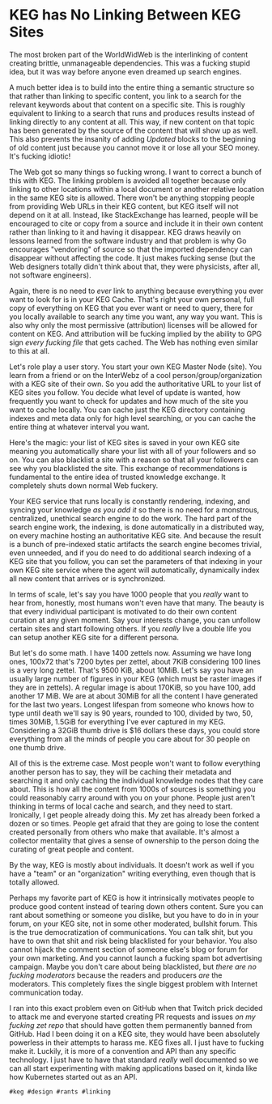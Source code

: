 # KEG has No Linking Between KEG Sites

The most broken part of the WorldWidWeb is the interlinking of content
creating brittle, unmanageable dependencies. This was a fucking stupid
idea, but it was way before anyone even dreamed up search engines.

A much better idea is to build into the entire thing a semantic
structure so that rather than linking to specific content, you link to a
search for the relevant keywords about that content on a specific site.
This is roughly equivalent to linking to a search that runs and produces
results instead of linking directly to any content at all. This way, if
new content on that topic has been generated by the source of the
content that will show up as well. This also prevents the insanity of
adding *Updated* blocks to the beginning of old content just because you
cannot move it or lose all your SEO money. It's fucking idiotic!

The Web got so many things so fucking wrong. I want to correct a bunch
of this with KEG. The linking problem is avoided all together because
only linking to other locations within a local document or another
relative location in the same KEG site is allowed. There won't be
anything stopping people from providing Web URLs in their KEG content,
but KEG itself will not depend on it at all. Instead, like StackExchange
has learned, people will be encouraged to cite or copy from a source and
include it in their own content rather than linking to it and having it
disappear. KEG draws heavily on lessons learned from the software
industry and that problem is why Go encourages "vendoring" of source so
that the imported dependency can disappear without affecting the code.
It just makes fucking sense (but the Web designers totally didn't think
about that, they were physicists, after all, not software engineers).

Again, there is no need to *ever* link to anything because everything
you ever want to look for is in your KEG Cache. That's right your own
personal, full copy of everything on KEG that you ever want or need to
query, there for you locally available to search any time you want, any
way you want. This is also why only the most permissive (attribution)
licenses will be allowed for content on KEG. And attribution will be
fucking implied by the ability to GPG sign *every fucking file* that
gets cached. The Web has nothing even similar to this at all.

Let's role play a user story. You start your own KEG Master Node (site).
You learn from a friend or on the InterWebz of a cool
person/group/organization with a KEG site of their own. So you add the
authoritative URL to your list of KEG sites you follow. You decide what
level of update is wanted, how frequently you want to check for updates
and how much of the site you want to cache locally. You can cache just
the KEG directory containing indexes and meta data only for high level
searching, or you can cache the entire thing at whatever interval you
want.

Here's the magic: your list of KEG sites is saved in your own KEG site
meaning you automatically share your list with all of your followers and
so on. You can also blacklist a site with a reason so that all your
followers can see why you blacklisted the site. This exchange of
recommendations is fundamental to the entire idea of trusted knowledge
exchange. It completely shuts down normal Web fuckery.

Your KEG service that runs locally is constantly rendering, indexing,
and syncing your knowledge *as you add it* so there is no need for a
monstrous, centralized, unethical search engine to do the work. The hard
part of the search engine work, the indexing, is done automatically in a
distributed way, on every machine hosting an authoritative KEG site. And
because the result is a bunch of pre-indexed static artifacts the search
engine becomes trivial, even unneeded, and if you do need to do
additional search indexing of a KEG site that you follow, you can set
the parameters of that indexing in your own KEG site service where the
agent will automatically, dynamically index all new content that arrives
or is synchronized.

In terms of scale, let's say you have 1000 people that you *really* want
to hear from, honestly, most humans won't even have that many. The
beauty is that every individual participant is motivated to do their own
content curation at any given moment. Say your interests change, you can
unfollow certain sites and start following others. If you *really* live
a double life you can setup another KEG site for a different persona.

But let's do some math. I have 1400 zettels now. Assuming we have long
ones, 100x72 that's 7200 bytes per zettel, about 7KiB considering 100
lines is a very long zettel. That's 9500 KiB, about 10MiB. Let's say you
have an usually large number of figures in your KEG (which must be
raster images if they are in zettels). A regular image is about 170KiB,
so you have 100, add another 17 MiB. We are at about 30MiB for all the
content I have generated for the last two years. Longest lifespan from
someone who knows how to type until death we'll say is 90 years, rounded
to 100, divided by two, 50, times 30MiB, 1.5GiB for everything I've ever
captured in my KEG. Considering a 32GiB thumb drive is \$16 dollars
these days, you could store everything from all the minds of people you
care about for 30 people on one thumb drive.

All of this is the extreme case. Most people won't want to follow
everything another person has to say, they will be caching their
metadata and searching it and only caching the individual knowledge
nodes that they care about. This is how all the content from 1000s of
sources is something you could reasonably carry around with you on your
phone. People just aren't thinking in terms of local cache and search,
and they need to start. Ironically, I get people already doing this. My
zet has already been forked a dozen or so times. People get afraid that
they are going to lose the content created personally from others who
make that available. It's almost a collector mentality that gives a
sense of ownership to the person doing the curating of great people and
content.

By the way, KEG is mostly about individuals. It doesn't work as well if
you have a "team" or an "organization" writing everything, even though
that is totally allowed.

Perhaps my favorite part of KEG is how it intrinsically motivates people
to produce good content instead of tearing down others content. Sure you
can rant about something or someone you dislike, but you have to do in
in your forum, on your KEG site, not in some other moderated, bullshit
forum. This is the true democratization of communications. You can talk
shit, but you have to own that shit and risk being blacklisted for your
behavior. You also cannot hijack the comment section of someone else's
blog or forum for your own marketing. And you cannot launch a fucking
spam bot advertising campaign. Maybe you don't care about being
blacklisted, but *there are no fucking moderators* because the readers
and producers *are* the moderators. This completely fixes the single
biggest problem with Internet communication today.

I ran into this exact problem even on GitHub when that Twitch prick
decided to attack me and everyone started creating PR requests and
issues *on my fucking zet repo* that should have gotten them
permanently banned from GitHub. Had I been doing it on a KEG site, they
would have been absolutely powerless in their attempts to harass me. KEG
fixes all. I just have to fucking make it. Luckily, it is more of a
convention and API than any specific technology. I just have to have
that standard *really* well documented so we can all start experimenting
with making applications based on it, kinda like how Kubernetes started
out as an API.

    #keg #design #rants #linking
